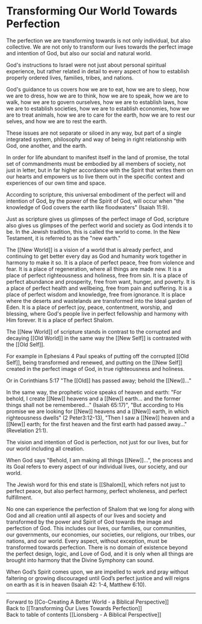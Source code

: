 # Transforming Our World Towards Perfection

The perfection we are transforming towards is not only individual, but also collective. We are not only to transform our lives towards the perfect image and intention of God, but also our social and natural world. 

God's instructions to Israel were not just about personal spiritual experience, but rather related in detail to every aspect of how to establish properly ordered lives, families, tribes, and nations. 

God's guidance to us covers how we are to eat, how we are to sleep, how we are to dress, how we are to think, how we are to speak, how we are to walk, how we are to govern ourselves, how we are to establish laws, how we are to establish societies, how we are to establish economies, how we are to treat animals, how we are to care for the earth, how we are to rest our selves, and how we are to rest the earth. 

These issues are not separate or siloed in any way, but part of a single integrated system, philosophy and way of being in right relationship with God, one another, and the earth. 

In order for life abundant to manifest itself in the land of promise, the total set of commandments must be embodied by all members of society, not just in letter, but in far higher accordance with the Spirit that writes them on our hearts and empowers us to live them out in the specific context and experiences of our own time and space.  

According to scripture, this universal embodiment of the perfect will and intention of God, by the power of the Spirit of God, will occur when "the knowledge of God covers the earth like floodwaters" (Isaiah 11:9). 

Just as scripture gives us glimpses of the perfect image of God, scripture also gives us glimpses of the perfect world and society as God intends it to be.  In the Jewish tradition, this is called the world to come. In the New Testament, it is referred to as the "new earth." 

The [[New World]] is a vision of a world that is already perfect, and continuing to get better every day as God and humanity work together in harmony to make it so. It is a place of perfect peace, free from violence and fear. It is a place of regeneration, where all things are made new. It is a place of perfect righteousness and holiness, free from sin. It is a place of perfect abundance and prosperity, free from want, hunger, and poverty. It is a place of perfect health and wellbeing, free from pain and suffering. It is a place of perfect wisdom and knowledge, free from ignorance. It is place where the deserts and wastelands are transformed into the Ideal garden of Eden. It is a place of perfect joy, peace, contentment, worship, and blessing, where God's people live in perfect fellowship and harmony with Him forever. It is a place of perfect Shalom. 

The [[New World]] of scripture stands in contrast to the corrupted and decaying [[Old World]] in the same way the [[New Self]] is contrasted with the [[Old Self]]. 

For example in Ephesians 4 Paul speaks of putting off the corrupted [[Old Self]], being transformed and renewed, and putting on the [[New Self]] created in the perfect image of God, in true righteousness and holiness. 

Or in Corinthians 5:17 "The [[Old]] has passed away; behold the [[New]]..."

In the same way, the prophetic voice speaks of heaven and earth: "For behold, I create [[New]] heavens and a [[New]] earth... and the former things shall not be remembered..." (Isaiah 65:17)", "But according to His promise we are looking for [[New]] heavens and a [[New]] earth, in which righteousness dwells" (2 Peter3:12-13), "Then I saw a [[New]] heaven and a [[New]] earth; for the first heaven and the first earth had passed away..." (Revelation 21:1). 

The vision and intention of God is perfection, not just for our lives, but for our world including all creation. 

When God says "Behold, I am making all things [[New]]...", the process and its Goal refers to every aspect of our individual lives, our society, and our world. 

The Jewish word for this end state is [[Shalom]], which refers not just to perfect peace, but also perfect harmony, perfect wholeness, and perfect fulfillment. 

No one can experience the perfection of Shalom that we long for along with God and all creation until all aspects of our lives and society and transformed by the power and Spirit of God towards the image and perfection of God. This includes our lives, our families, our communities, our governments, our economies, our societies, our religions, our tribes, our nations, and our world. Every aspect, without exception, must be transformed towards perfection. There is no domain of existence beyond the perfect design, logic, and Love of God, and it is only when all things are brought into harmony that the Divine Symphony can sound. 

When God’s Spirit comes upon, we are impelled to work and pray without faltering or growing discouraged until God’s perfect justice and will reigns on earth as it is in heaven (Isaiah 42: 1-4, Matthew 6:10). 


___

Forward to [[Co-Creating A Better World - a Biblical Perspective]]   
Back to [[Transforming Our Lives Towards Perfection]]   
Back to table of contents [[Lionsberg - A Biblical Perspective]]    